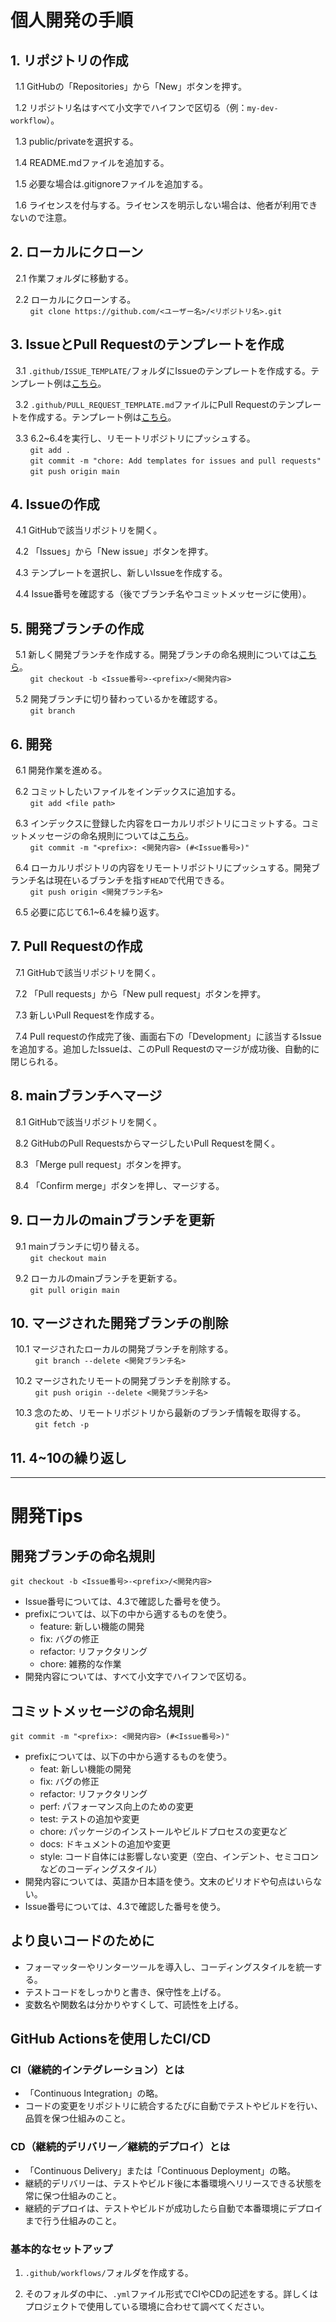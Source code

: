 # 個人開発の手順

## 1. リポジトリの作成
&nbsp; 1.1 GitHubの「Repositories」から「New」ボタンを押す。

&nbsp; 1.2 リポジトリ名はすべて小文字でハイフンで区切る（例：`my-dev-workflow`）。

&nbsp; 1.3 public/privateを選択する。

&nbsp; 1.4 README.mdファイルを追加する。

&nbsp; 1.5 必要な場合は.gitignoreファイルを追加する。

&nbsp; 1.6 ライセンスを付与する。ライセンスを明示しない場合は、他者が利用できないので注意。

## 2. ローカルにクローン
&nbsp; 2.1 作業フォルダに移動する。

&nbsp; 2.2 ローカルにクローンする。<br>
&nbsp;&nbsp;&nbsp;&nbsp;&nbsp;&nbsp;&nbsp; `git clone https://github.com/<ユーザー名>/<リポジトリ名>.git`

## 3. IssueとPull Requestのテンプレートを作成

&nbsp; 3.1 `.github/ISSUE_TEMPLATE/`フォルダにIssueのテンプレートを作成する。テンプレート例は[こちら](.github/ISSUE_TEMPLATE/)。

&nbsp; 3.2 `.github/PULL_REQUEST_TEMPLATE.md`ファイルにPull Requestのテンプレートを作成する。テンプレート例は[こちら](.github/PULL_REQUEST_TEMPLATE.md)。

&nbsp; 3.3 6.2~6.4を実行し、リモートリポジトリにプッシュする。<br>
&nbsp;&nbsp;&nbsp;&nbsp;&nbsp;&nbsp;&nbsp; `git add .`<br>
&nbsp;&nbsp;&nbsp;&nbsp;&nbsp;&nbsp;&nbsp; `git commit -m "chore: Add templates for issues and pull requests"`<br>
&nbsp;&nbsp;&nbsp;&nbsp;&nbsp;&nbsp;&nbsp; `git push origin main`

## 4. Issueの作成

&nbsp; 4.1 GitHubで該当リポジトリを開く。

&nbsp; 4.2 「Issues」から「New issue」ボタンを押す。

&nbsp; 4.3 テンプレートを選択し、新しいIssueを作成する。

&nbsp; 4.4 Issue番号を確認する（後でブランチ名やコミットメッセージに使用）。

## 5. 開発ブランチの作成

&nbsp; 5.1 新しく開発ブランチを作成する。開発ブランチの命名規則については[こちら](#開発ブランチの命名規則)。<br>
&nbsp;&nbsp;&nbsp;&nbsp;&nbsp;&nbsp;&nbsp; `git checkout -b <Issue番号>-<prefix>/<開発内容>`

&nbsp; 5.2 開発ブランチに切り替わっているかを確認する。<br>
&nbsp;&nbsp;&nbsp;&nbsp;&nbsp;&nbsp;&nbsp; `git branch`

## 6. 開発

&nbsp; 6.1 開発作業を進める。

&nbsp; 6.2 コミットしたいファイルをインデックスに追加する。<br>
&nbsp;&nbsp;&nbsp;&nbsp;&nbsp;&nbsp;&nbsp; `git add <file path>`

&nbsp; 6.3 インデックスに登録した内容をローカルリポジトリにコミットする。コミットメッセージの命名規則については[こちら](#コミットメッセージの命名規則)。<br>
&nbsp;&nbsp;&nbsp;&nbsp;&nbsp;&nbsp;&nbsp; `git commit -m "<prefix>: <開発内容> (#<Issue番号>)"`

&nbsp; 6.4 ローカルリポジトリの内容をリモートリポジトリにプッシュする。開発ブランチ名は現在いるブランチを指す`HEAD`で代用できる。<br>
&nbsp;&nbsp;&nbsp;&nbsp;&nbsp;&nbsp;&nbsp; `git push origin <開発ブランチ名>`

&nbsp; 6.5 必要に応じて6.1~6.4を繰り返す。

## 7. Pull Requestの作成

&nbsp; 7.1 GitHubで該当リポジトリを開く。

&nbsp; 7.2 「Pull requests」から「New pull request」ボタンを押す。

&nbsp; 7.3 新しいPull Requestを作成する。

&nbsp; 7.4 Pull requestの作成完了後、画面右下の「Development」に該当するIssueを追加する。追加したIssueは、このPull Requestのマージが成功後、自動的に閉じられる。

## 8. mainブランチへマージ

&nbsp; 8.1 GitHubで該当リポジトリを開く。

&nbsp; 8.2 GitHubのPull RequestsからマージしたいPull Requestを開く。

&nbsp; 8.3 「Merge pull request」ボタンを押す。

&nbsp; 8.4 「Confirm merge」ボタンを押し、マージする。

## 9. ローカルのmainブランチを更新

&nbsp; 9.1 mainブランチに切り替える。<br>
&nbsp;&nbsp;&nbsp;&nbsp;&nbsp;&nbsp;&nbsp; `git checkout main`

&nbsp; 9.2 ローカルのmainブランチを更新する。<br>
&nbsp;&nbsp;&nbsp;&nbsp;&nbsp;&nbsp;&nbsp; `git pull origin main`

## 10. マージされた開発ブランチの削除

&nbsp; 10.1 マージされたローカルの開発ブランチを削除する。<br>
&nbsp;&nbsp;&nbsp;&nbsp;&nbsp;&nbsp;&nbsp;&nbsp;&nbsp; `git branch --delete <開発ブランチ名>`

&nbsp; 10.2 マージされたリモートの開発ブランチを削除する。<br>
&nbsp;&nbsp;&nbsp;&nbsp;&nbsp;&nbsp;&nbsp;&nbsp;&nbsp; `git push origin --delete <開発ブランチ名>`

&nbsp; 10.3 念のため、リモートリポジトリから最新のブランチ情報を取得する。<br>
&nbsp;&nbsp;&nbsp;&nbsp;&nbsp;&nbsp;&nbsp;&nbsp;&nbsp; `git fetch -p`

## 11. 4~10の繰り返し

---

# 開発Tips

## 開発ブランチの命名規則
`git checkout -b <Issue番号>-<prefix>/<開発内容>`
- Issue番号については、4.3で確認した番号を使う。
- prefixについては、以下の中から適するものを使う。
  - feature: 新しい機能の開発
  - fix: バグの修正
  - refactor: リファクタリング
  - chore: 雑務的な作業
- 開発内容については、すべて小文字でハイフンで区切る。

## コミットメッセージの命名規則
`git commit -m "<prefix>: <開発内容> (#<Issue番号>)"`
- prefixについては、以下の中から適するものを使う。
  - feat: 新しい機能の開発
  - fix: バグの修正
  - refactor: リファクタリング
  - perf: パフォーマンス向上のための変更
  - test: テストの追加や変更
  - chore: パッケージのインストールやビルドプロセスの変更など
  - docs: ドキュメントの追加や変更
  - style: コード自体には影響しない変更（空白、インデント、セミコロンなどのコーディングスタイル）
- 開発内容については、英語か日本語を使う。文末のピリオドや句点はいらない。
- Issue番号については、4.3で確認した番号を使う。

## より良いコードのために
- フォーマッターやリンターツールを導入し、コーディングスタイルを統一する。
- テストコードをしっかりと書き、保守性を上げる。
- 変数名や関数名は分かりやすくして、可読性を上げる。

## GitHub Actionsを使用したCI/CD
### CI（継続的インテグレーション）とは
- 「Continuous Integration」の略。
- コードの変更をリポジトリに統合するたびに自動でテストやビルドを行い、品質を保つ仕組みのこと。

### CD（継続的デリバリー／継続的デプロイ）とは
- 「Continuous Delivery」または「Continuous Deployment」の略。
- 継続的デリバリーは、テストやビルド後に本番環境へリリースできる状態を常に保つ仕組みのこと。
- 継続的デプロイは、テストやビルドが成功したら自動で本番環境にデプロイまで行う仕組みのこと。

### 基本的なセットアップ

1. `.github/workflows/`フォルダを作成する。

2. そのフォルダの中に、`.yml`ファイル形式でCIやCDの記述をする。詳しくはプロジェクトで使用している環境に合わせて調べてください。

